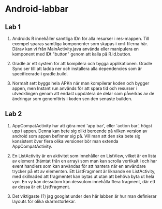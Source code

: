 # Android-labbar

## Lab 1
1. Androids R innehåller samtliga IDn för alla resurser i res-mappen. 
Till exempel sparas samtliga komponenter som skapas i xml-filerna här. 
Därav kan vi från MainActivity.java använda eller 
manipulera en komponent med IDt "button" genom att kalla på R.id.button.

2. Gradle är ett system för att kompilera och bygga applikationen.
Gradle Sync ser till att ladda ner och installera alla dependencies som
är specificerade i gradle.build.

3. Normalt sett byggs hela APKn när man kompilerar koden och bygger appen, men 
Instant run används för att spara tid och resurser i utvecklingen genom att 
endast uppdatera de delar som påverkas av de ändringar som genomförts i koden 
sen den senaste builden. 

## Lab 2
1. AppCompatActivity har att göra med 'app bar', eller 'action bar', högst upp i 
appen. Denna kan bete sig olikt beroende på vilken version av android som appen 
befinner sig på. Vill man att den ska bete sig konsistent över flera olika 
versioner bör man extenda AppCompatActivity.

2. En ListActivity är en aktivitet som innehåller en ListView, vilket är en lista 
av element (hämtat från en array) som man kan scrolla vertikalt i och har 
event handlers som kan användas för att hantera när en användare trycker på ett
av elementen. Ett ListFragment är liknande en ListActivity, med skillnaded att 
fragmentet kan bytas ut utan att behöva byta ut hela vyn. En vy kan dessutom 
kan dessutom innehålla flera fragment, där ett av dessa är ett ListFragment.

3. Det viktigaste (?) jag googlat under den här labben är hur man definierar 
layouts för olika skärmstorlekar.